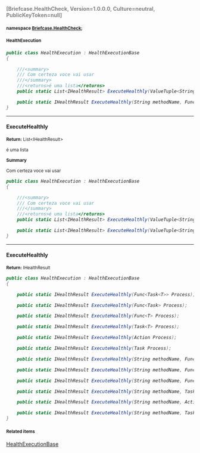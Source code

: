 <h4 style='color: gray;margin:0; padding:0;'> [Briefcase.HealthCheck, Version=1.0.0.0, Culture=neutral, PublicKeyToken=null]</h4>

#### <small>namespace [Briefcase.HealthCheck](..\Namespace\Briefcase.HealthCheck.md);</small>

#### <small>HealthExecution</small>

<i>

```csharp
public class HealthExecution : HealthExecutionBase
{

	///<summary>
	///	Com certeza voce vai usar
	///</summary>
	///<returns>é uma lista</returns>
	public static List<IHealthResult> ExecuteHealthly(ValueTuple<String, Func<Task<Object>>>[] healthTests); +1 overloads

	public static IHealthResult ExecuteHealthly(String methodName, Func<Task<T>> Process); +11 overloads
}
```

</i>


---

#### ExecuteHealthly

<small><b>Return:</b> List\<IHealthResult></small>

<small>é uma lista</small>

<small><b>Summary</b></small>

<small>Com certeza voce vai usar
</small>

<i>

```csharp
public class HealthExecution : HealthExecutionBase
{

	///<summary>
	///	Com certeza voce vai usar
	///</summary>
	///<returns>é uma lista</returns>
	public static List<IHealthResult> ExecuteHealthly(ValueTuple<String, Func<Task<Object>>>[] healthTests);

	public static List<IHealthResult> ExecuteHealthly(ValueTuple<String, Func<Task>>[] healthTests);
}
```

</i>

---

#### ExecuteHealthly

<small><b>Return:</b> IHealthResult</small>

<i>

```csharp
public class HealthExecution : HealthExecutionBase
{

	public static IHealthResult ExecuteHealthly(Func<Task<T>> Process);

	public static IHealthResult ExecuteHealthly(Func<Task> Process);

	public static IHealthResult ExecuteHealthly(Func<T> Process);

	public static IHealthResult ExecuteHealthly(Task<T> Process);

	public static IHealthResult ExecuteHealthly(Action Process);

	public static IHealthResult ExecuteHealthly(Task Process);

	public static IHealthResult ExecuteHealthly(String methodName, Func<Task<T>> Process);

	public static IHealthResult ExecuteHealthly(String methodName, Func<Task> Process);

	public static IHealthResult ExecuteHealthly(String methodName, Func<T> Process);

	public static IHealthResult ExecuteHealthly(String methodName, Task<T> Process);

	public static IHealthResult ExecuteHealthly(String methodName, Action Process);

	public static IHealthResult ExecuteHealthly(String methodName, Task Process);
}
```

</i>

#### <small>Related items</small>

[HealthExecutionBase](HealthExecutionBase.md)